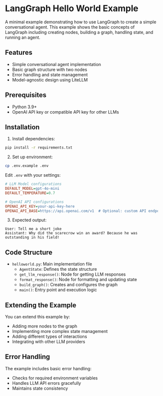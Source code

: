 # LangGraph Hello World Example

A minimal example demonstrating how to use LangGraph to create a simple conversational agent. This example shows the basic concepts of LangGraph including creating nodes, building a graph, handling state, and running an agent.

## Features

- Simple conversational agent implementation
- Basic graph structure with two nodes
- Error handling and state management
- Model-agnostic design using LiteLLM

## Prerequisites

- Python 3.9+
- OpenAI API key or compatible API key for other LLMs

## Installation

1. Install dependencies:
```bash
pip install -r requirements.txt
```
2. Set up environment:
```bash
cp .env.example .env
```

Edit `.env` with your settings:
```ini
# LLM Model configurations
DEFAULT_MODEL=gpt-4o-mini
DEFAULT_TEMPERATURE=0.7

# OpenAI API configurations
OPENAI_API_KEY=your-api-key-here
OPENAI_API_BASE=https://api.openai.com/v1  # Optional: custom API endpoint (e.g. for API proxies)
```
3. Expected output:
```
User: Tell me a short joke
Assistant: Why did the scarecrow win an award? Because he was outstanding in his field!
```

## Code Structure

- `helloworld.py`: Main implementation file
  - `AgentState`: Defines the state structure
  - `get_llm_response()`: Node for getting LLM responses
  - `format_response()`: Node for formatting and updating state
  - `build_graph()`: Creates and configures the graph
  - `main()`: Entry point and execution logic

## Extending the Example

You can extend this example by:
- Adding more nodes to the graph
- Implementing more complex state management
- Adding different types of interactions
- Integrating with other LLM providers

## Error Handling

The example includes basic error handling:
- Checks for required environment variables
- Handles LLM API errors gracefully
- Maintains state consistency